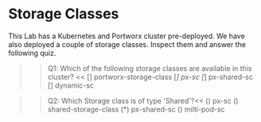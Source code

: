 # Storage Classes

This Lab has a Kubernetes and Portworx cluster pre-deployed. We have also deployed a couple of storage classes. Inspect them and answer the following quiz.

>>Q1: Which of the following storage classes are available in this cluster? << 
[]  portworx-storage-class 
[*] px-sc
[*] px-shared-sc
[] dynamic-sc


>>Q2: Which Storage class is of type 'Shared'?<<
() px-sc
() shared-storage-class
(*) px-shared-sc
() milti-pod-sc
